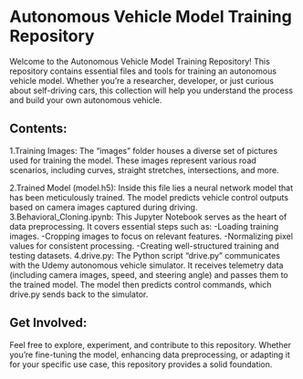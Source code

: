 # Autonomous Vehicle Model Training Repository
Welcome to the Autonomous Vehicle Model Training Repository! This repository contains essential files and tools for training an autonomous vehicle model. Whether you’re a researcher, developer, or just curious about self-driving cars, this collection will help you understand the process and build your own autonomous vehicle.

## Contents:
1.Training Images:
  The “images” folder houses a diverse set of pictures used for training the model. These images represent various road scenarios, including curves, straight stretches, intersections, and more.

2.Trained Model (model.h5):
  Inside this file lies a neural network model that has been meticulously trained. The model predicts vehicle control outputs based on camera images captured during driving.
3.Behavioral_Cloning.ipynb:
  This Jupyter Notebook serves as the heart of data preprocessing. It covers essential steps such as:
    -Loading training images.
    -Cropping images to focus on relevant features.
    -Normalizing pixel values for consistent processing.
    -Creating well-structured training and testing datasets.
4.drive.py:
  The Python script “drive.py” communicates with the Udemy autonomous vehicle simulator. It receives telemetry data (including camera images, speed, and steering angle) and passes them to the trained model. The model then predicts control commands, which drive.py sends back to the simulator.

## Get Involved:
Feel free to explore, experiment, and contribute to this repository. Whether you’re fine-tuning the model, enhancing data preprocessing, or adapting it for your specific use case, this repository provides a solid foundation.
